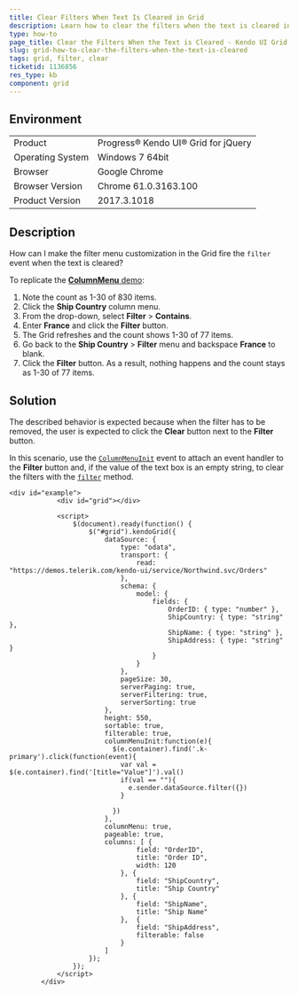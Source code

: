 ```yaml
---
title: Clear Filters When Text Is Cleared in Grid
description: Learn how to clear the filters when the text is cleared in a Kendo UI Grid.
type: how-to
page_title: Clear the Filters When the Text is Cleared - Kendo UI Grid for jQuery
slug: grid-how-to-clear-the-filters-when-the-text-is-cleared
tags: grid, filter, clear
ticketid: 1136856
res_type: kb
component: grid
---
```


## Environment

<table>
 <tr>
  <td>Product</td>
  <td>Progress® Kendo UI® Grid for jQuery</td> 
 </tr>
 <tr>
  <td>Operating System</td>
  <td>Windows 7 64bit</td>
 </tr>
 <tr>
  <td>Browser</td>
  <td>Google Chrome</td>
 </tr>
 <tr>
  <td>Browser Version</td>
  <td>Chrome 61.0.3163.100</td>
 </tr> <tr>
  <td>Product Version</td>
  <td>2017.3.1018</td>
 </tr></table>


## Description

How can I make the filter menu customization in the Grid fire the `filter` event when the text is cleared?

To replicate the [**ColumnMenu** demo](https://demos.telerik.com/kendo-ui/grid/column-menu):

1. Note the count as 1-30 of 830 items.
1. Click the **Ship Country** column menu.
1. From the drop-down, select **Filter** > **Contains**.
1. Enter **France** and click the **Filter** button.
1. The Grid refreshes and the count shows 1-30 of 77 items.
1. Go back to the **Ship Country** > **Filter** menu and backspace **France** to blank.
1. Click the **Filter** button. As a result, nothing happens and the count stays as 1-30 of 77 items.

## Solution

The described behavior is expected because when the filter has to be removed, the user is expected to click the **Clear** button next to the **Filter** button.

In this scenario, use the [`ColumnMenuInit`](https://docs.telerik.com/kendo-ui/api/javascript/ui/grid/events/columnmenuinit) event to attach an event handler to the **Filter** button and, if the value of the text box is an empty string, to clear the filters with the [`filter`](https://docs.telerik.com/kendo-ui/api/javascript/data/datasource/methods/filter) method.

```dojo
<div id="example">
            <div id="grid"></div>

            <script>
                $(document).ready(function() {
                    $("#grid").kendoGrid({
                        dataSource: {
                            type: "odata",
                            transport: {
                                read: "https://demos.telerik.com/kendo-ui/service/Northwind.svc/Orders"
                            },
                            schema: {
                                model: {
                                    fields: {
                                        OrderID: { type: "number" },
                                        ShipCountry: { type: "string" },
                                        ShipName: { type: "string" },
                                        ShipAddress: { type: "string" }
                                    }
                                }
                            },
                            pageSize: 30,
                            serverPaging: true,
                            serverFiltering: true,
                            serverSorting: true
                        },
                        height: 550,
                        sortable: true,
                        filterable: true,
                      	columnMenuInit:function(e){
                          $(e.container).find('.k-primary').click(function(event){
                          	var val = $(e.container).find('[title="Value"]').val()
                            if(val == ""){
                              e.sender.dataSource.filter({})
                            }

                          })
                        },
                        columnMenu: true,
                        pageable: true,
                        columns: [ {
                                field: "OrderID",
                                title: "Order ID",
                                width: 120
                            }, {
                                field: "ShipCountry",
                                title: "Ship Country"
                            }, {
                                field: "ShipName",
                                title: "Ship Name"
                            },  {
                                field: "ShipAddress",
                                filterable: false
                            }
                        ]
                    });
                });
            </script>
        </div>
```
